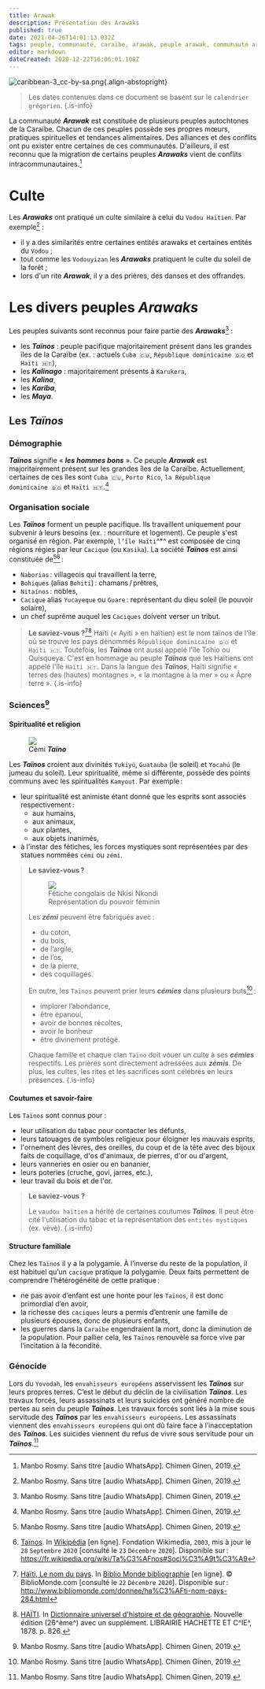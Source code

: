 ```yaml
---
title: Arawak
description: Présentation des Arawaks
published: true
date: 2021-04-26T14:01:13.032Z
tags: peuple, communauté, caraïbe, arawak, peuple arawak, communauté arawak, peuple de la caraïbe, autochtone de la caraïbe, autochtone, peuple taïnos, taïnos, organisation sociale, organisation sociale taïnos, bohique, bohiti, naborias, nitaínos, nitainos, cacique, kasik, kasika, yucayeque, guare
editor: markdown
dateCreated: 2020-12-22T16:06:01.108Z
---
```


![caribbean-3_cc-by-sa.png](/images/map/west/caribbean/caribbean-3_cc-by-sa.png){.align-abstopright}

> Les dates contenues dans ce document se basent sur le `calendrier grégorien`.
{.is-info}

La communauté ***Arawak*** est constituée de plusieurs peuples autochtones de la Caraïbe. Chacun de ces peuples possède ses propres mœurs, pratiques spirituelles et tendances alimentaires.
Des alliances et des conflits ont pu exister entre certaines de ces communautés. D'ailleurs, il est reconnu que la migration de certains peuples ***Arawaks*** vient de conflits intracommunautaires.[^1]

# Culte

Les ***Arawaks*** ont pratiqué un culte similaire à celui du `Vodou Haïtien`. Par exemple[^1] :
* il y a des similarités entre certaines entités arawaks et certaines entités du `Vodou` ;
* tout comme les `Vodouyizan` les ***Arawaks*** pratiquent le culte du soleil de la forêt ;
* lors d'un rite ***Arawak***, il y a des prières, des danses et des offrandes.

# Les divers peuples ***Arawaks***

Les peuples suivants sont reconnus pour faire partie des ***Arawaks***[^1] :

* les ***Taïnos*** : peuple pacifique majoritairement présent dans les grandes îles de la Caraïbe (ex. : actuels `Cuba 🇨🇺`, `République dominicaine 🇩🇴` et `Haïti 🇭🇹`),
* les ***Kalinago*** : majoritairement présents à `Karukera`,
* les ***Kalina***,
* les ***Kariba***,
* les ***Maya***.

## Les ***Taïnos***

### Démographie

***Taïnos*** signifie « ***les hommes bons*** ». Ce peuple ***Arawak*** est majoritairement présent sur les grandes îles de la Caraïbe. Actuellement, certaines de ces îles sont `Cuba 🇨🇺`, `Porto Rico`, `la République dominicaine 🇩🇴` et `Haïti 🇭🇹`.[^1]

### Organisation sociale

Les ***Taïnos*** forment un peuple pacifique. Ils travaillent uniquement pour subvenir à leurs besoins (ex. : nourriture et logement).
Ce peuple s'est organisé en région. Par exemple, `l’île Haïti`^*^ est composée de cinq régions régies par leur `Cacique` (ou `Kasika`). La société ***Taïnos*** est ainsi constituée de[^1][^3] :

* `Naborias` : villageois qui travaillent la terre,
* `Bohiques` (alias `Bohiti`) : chamans / prêtres,
* `Nitaínos` : nobles,
* `Cacique` alias `Yucayeque` ou `Guare` : représentant du dieu soleil (le pouvoir solaire),
* un chef suprême auquel les `Caciques` doivent verser un tribut.

> **Le saviez-vous ?**[^10][^2]
> Haïti (« Ayiti » en haïtien) est le nom taïnos de l'île où se trouve les pays dénommés `République dominicaine 🇩🇴` et `Haïti 🇭🇹`. Toutefois, les ***Taïnos*** ont aussi appelé l'île Tohio ou Quisqueya.
> C'est en hommage au peuple ***Taïnos*** que les Haïtiens ont appelé l'île `Haïti 🇭🇹`.
> Dans la langue des ***Taïnos***, Haïti signifie « terres des (hautes) montagnes », « la montagne à la mer » ou « Âpre terre ».
>{.is-info}

### Sciences[^1]

#### Spiritualité et religion

<figure class="image image-style-align-right image_resized" style="width: 16%;">
   <img src="/images/statue/arawak/taino/tainos_cemi-aka-zemi_lombards-museum_cc-by.jpg">
   <figcaption>
     Cémi <b><i>Taïno</i></b>
   </figcaption>
</figure>

Les ***Taïnos*** croient aux divinités `Yukiyú`, `Guatauba` (le soleil) et `Yocahú` (le jumeau du soleil). Leur spiritualité, même si différente, possède des points communs avec les spiritualités `Kamyout`. Par exemple :
* leur spiritualité est animiste étant donné que les esprits sont associés respectivement :
   * aux humains,
   * aux animaux,
   * aux plantes,
   * aux objets inanimés,
* à l’instar des fétiches, les forces mystiques sont représentées par des statues nommées `cémi` ou `zémi`.

> **Le saviez-vous ?**
>
> <figure class="image image-style-align-right image_resized" style="width: 50%;"><img src="/images/statue/kamit/nkisi_nkondi_congolese-fetish_female-power_collection-bnk-royal-tribal-art_cc-by-sa.jpg"><figcaption>Fétiche congolais de Nkisi Nkondi<br/>Représentation du pouvoir féminin<br/></figcaption></figure>
> 
> Les ***zémi*** peuvent être fabriqués avec :
> * du coton,
> * du bois,
> * de l’argile,
> * de l’os,
> * de la pierre,
> * des coquillages.
>
> En outre, les `Taïnos` peuvent prier leurs ***cémies*** dans plusieurs buts[^1] :
> * implorer l’abondance, 
> * être épanoui,
> * avoir de bonnes récoltes,
> * avoir le bonheur
> * être divinement protégé.
>
> Chaque famille et chaque clan `Taïno` doit vouer un culte à ses ***cémies*** respectifs. Les prières sont directement adressées aux ***zémis***. De plus, les cultes, les rites et les sacrifices sont célébrés en leurs présences.
{.is-info}

#### Coutumes et savoir-faire

Les `Taïnos` sont connus pour :

* leur utilisation du tabac pour contacter les défunts,
* leurs tatouages de symboles religieux pour éloigner les mauvais esprits,
* l'ornement des lèvres, des oreilles, du coup et de la tête avec des bijoux faits de coquillage, d'os d'animaux, de pierres, d'or ou d'argent,
* leurs vanneries en osier ou en bananier,
* leurs poteries (cruche, govi, jarres, etc.),
* leur travail du bois et de l'or.

> **Le saviez-vous ?**
>
> Le `vaudou haïtien` a hérité de certaines coutumes ***Taïnos***. Il peut être cité l'utilisation du tabac et la représentation des `entités mystiques` (ex. vèvè).
{.is-info}

#### Structure familiale

Chez les `Taïnos` il y a la polygamie. À l’inverse du reste de la population, il est habituel qu’un `cacique` pratique la polygamie. Deux faits permettent de comprendre l’hétérogénéité de cette pratique :
* ne pas avoir d’enfant est une honte pour les `Taïnos`, il est donc primordial d’en avoir,
* la richesse des `caciques` leurs a permis d’entrenir une famille de plusieurs épouses, donc de plusieurs enfants,
* les guerres dans la `Caraïbe` engendraient la mort, donc la diminution de la population. Pour pallier cela, les `Taïnos` renouvèle sa force vive par l’incitation à la fécondité.

### Génocide

Lors du `Yovodah`, les `envahisseurs européens` asservissent les ***Taïnos*** sur leurs propres terres. C’est le début du déclin de la civilisation ***Taïnos***. Les travaux forcés, leurs assassinats et leurs suicides ont généré nombre de pertes au sein du peuple ***Taïnos***. Les travaux forcés sont liés à la mise sous servitude des ***Taïnos*** par les `envahisseurs européens`. Les assassinats viennent des `envahisseurs européens` qui ont dû faire face à l’inacceptation des ***Taïnos***. Les suicides viennent du refus de vivre sous servitude pour un ***Taïnos***.[^1]

[^1]: Manbo Rosmy. Sans titre [audio WhatsApp]. Chimen Ginen, 2019.

[^2]: [HAÏTI](https://gallica.bnf.fr/ark:/12148/bpt6k4849m/f834.item.r=Dictionnaire%20universel%20d'histoire%20et%20de%20g%C3%A9ographie). In [Dictionnaire universel d'histoire et de géographie](https://gallica.bnf.fr/ark:/12148/bpt6k4849m/f3.item.r=Dictionnaire%20universel%20d'histoire%20et%20de%20g%C3%A9ographie). Nouvelle édition (26^ème^) avec un supplément. LIBRAIRIE HACHETTE ET C^IE^, 1878. p. 826.

[^3]: [Taïnos](https://fr.wikipedia.org/wiki/Ta%C3%AFnos#Soci%C3%A9t%C3%A9). In [Wikipédia](https://wikipedia.org) [en ligne]. Fondation Wikimedia, `2003`, mis à jour le `28` `Septembre` `2020` [consulté le `23` `Décembre` `2020`]. Disponible sur : https://fr.wikipedia.org/wiki/Ta%C3%AFnos#Soci%C3%A9t%C3%A9

[^10]: [ Haïti, Le nom du pays](http://www.bibliomonde.com/donnee/ha%C3%AFti-nom-pays-284.html). In [Biblio Monde bibliographie](http://www.bibliomonde.com) [en ligne]. © BiblioMonde.com [consulté le `22` `Décembre` `2020`]. Disponible sur : http://www.bibliomonde.com/donnee/ha%C3%AFti-nom-pays-284.html